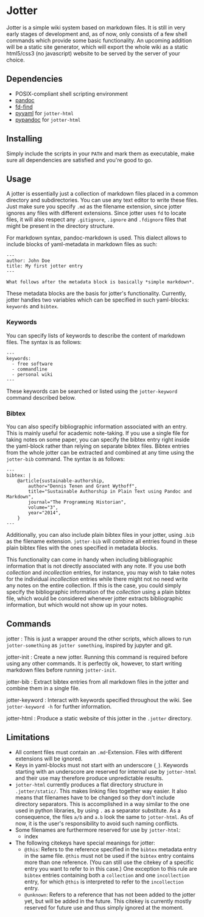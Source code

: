 # Jotter

Jotter is a simple wiki system based on markdown files. It is still
in very early stages of development and, as of now, only consists of a
few shell commands which provide some basic functionality. An upcoming
addition will be a static site generator, which will export the whole
wiki as a static html5/css3 (no javascript) website to be served by the
server of your choice.

## Dependencies

- POSIX-compliant shell scripting environment
- [pandoc](https://pandoc.org)
- [fd-find](https://github.com/sharkdp/fd)
- [pyyaml](https://pyyaml.org) for `jotter-html`
- [pypandoc](https://github.com/bebraw/pypandoc) for `jotter-html`

## Installing

Simply include the scripts in your `PATH` and mark them as executable,
make sure all dependencies are satisfied and you're good to go.

## Usage

A jotter is essentially just a collection of markdown files placed in a
common directory and subdirectories. You can use any text editor to write
these files. Just make sure you specify `.md` as the filename extension,
since jotter ignores any files with different extensions. Since jotter
uses `fd` to locate files, it will also respect any `.gitignore`,
`.ignore` and `.fdignore` files that might be present in the directory
structure.

For markdown syntax, pandoc-markdown is used. This dialect allows to
include blocks of yaml-metadata in markdown files as such:

```
---
author: John Doe
title: My first jotter entry
---

What follows after the metadata block is basically *simple markdown*.
```

These metadata blocks are the basis for jotter's functionality. Currently,
jotter handles two variables which can be specified in such yaml-blocks:
`keywords` and `bibtex`.

### Keywords

You can specify lists of keywords to describe the content of markdown
files. The syntax is as follows:

```
---
keywords:
  - free software
  - commandline
  - personal wiki
---
```

These keywords can be searched or listed using the `jotter-keyword`
command described below.

### Bibtex

You can also specify bibliographic information associated with an
entry. This is mainly useful for academic note-taking. If you use a
single file for taking notes on some paper, you can specify the bibtex
entry right inside the yaml-block rather than relying on separate bibtex
files. Bibtex entries from the whole jotter can be extracted and combined
at any time using the `jotter-bib` command. The syntax is as follows:

```
---
bibtex: |
    @article{sustainable-authorship,
        author="Dennis Tenen and Grant Wythoff",
        title="Sustainable Authorship in Plain Text using Pandoc and Markdown",
        journal="The Programming Historian",
        volume="3",
        year="2014",
    }
---
```

Additionally, you can also include plain bibtex files in your jotter,
using `.bib` as the filename extension. `jotter-bib` will combine all
entries found in these plain bibtex files with the ones specified in
metadata blocks.

This functionality can come in handy when including bibliographic
information that is not directly associated with any note. If you use
both *collection* and *incollection* entries, for instance, you may wish
to take notes for the individual *incollection* entries while there
might not no need write any notes on the entire collection. If this
is the case, you could simply specify the bibliographic information of
the *collection* using a plain bibtex file, which would be considered
whenever jotter extracts bibliographic information, but which would not
show up in your notes.

## Commands

jotter
: This is just a wrapper around the other scripts, which allows to run
`jotter-something` as `jotter something`, inspired by jupyter and git.

jotter-init
: Create a new jotter. Running this command is required before using any
other commands. It is perfectly ok, however, to start writing markdown
files before running `jotter-init`.

jotter-bib
: Extract bibtex entries from all markdown files in the jotter and combine
them in a single file.

jotter-keyword
: Interact with keywords specified throughout the wiki.
See `jotter-keyword -h` for further information.

jotter-html
: Produce a static website of this jotter in the `.jotter` directory.


## Limitations

- All content files must contain an `.md`-Extension. Files with different
  extensions will be ignored.
- Keys in yaml-blocks must not start with an underscore (`_`).
  Keywords starting with an underscore are reserved for internal use
  by `jotter-html` and their use may therefore produce unpredictable
  results.
- `jotter-html` currently produces a flat directory structure in
  `.jotter/static/`. This makes linking files together way easier.
  It also means that filenames have to be changed so they don't include
  directory separators. This is accomplished in a way similar to the one
  used in python libraries, by using `.` as a separator substitute. As a
  consequence, the files `a/b` and `a.b` look the same to `jotter-html`.
  As of now, it is the user's responsibility to avoid such naming
  conflicts.
- Some filenames are furthermore reserved for use by `jotter-html`:
    - index
- The following citekeys have special meanings for jotter:
    - `@this`: Refers to the reference specified in the `bibtex` metadata
      entry in the same file. `@this` must not be used if the `bibtex`
      entry contains more than one reference. (You can still use the
      citekey of a specific entry you want to refer to in this case.)
      One exception to this rule are `bibtex` entries containing both
      a `collection` and one `incollection` entry, for which `@this`
      is interpreted to refer to the `incollection` entry.
    - `@unknown`: Refers to a reference that has not been added to the
      jotter yet, but will be added in the future. This citekey is
      currently mostly reserved for future use and thus simply ignored
      at the moment.
